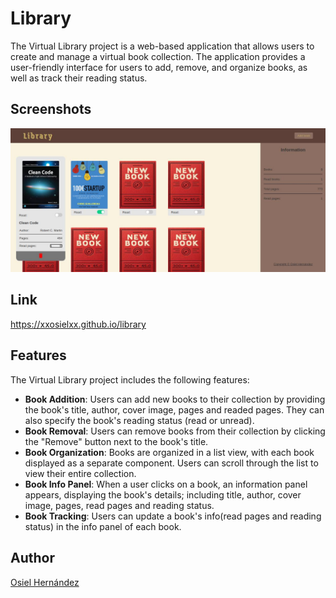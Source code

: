 # Library

The Virtual Library project is a web-based application that allows users to create and manage a virtual book collection. The application provides a user-friendly interface for users to add, remove, and organize books, as well as track their reading status.


## Screenshots

![](./screenshot.jpg)

## Link

https://xxosielxx.github.io/library

## Features

The Virtual Library project includes the following features:

- **Book Addition**: Users can add new books to their collection by providing the book's title, author, cover image, pages and readed pages. They can also specify the book's reading status (read or unread).
- **Book Removal**: Users can remove books from their collection by clicking the "Remove" button next to the book's title.
- **Book Organization**: Books are organized in a list view, with each book displayed as a separate component. Users can scroll through the list to view their entire collection.
- **Book Info Panel**: When a user clicks on a book, an information panel appears, displaying the book's details; including title, author, cover image, pages, read pages and reading status.
- **Book Tracking**: Users can update a book's info(read pages and reading status) in the info panel of each book.

## Author

[Osiel Hernández](https://www.github.com/xXOsielXx)

